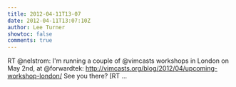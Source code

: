 ```yaml
---
title: 2012-04-11T13-07
date: 2012-04-11T13:07:10Z
author: Lee Turner
showtoc: false
comments: true
---
```


RT @nelstrom: I'm running a couple of @vimcasts workshops in London on May 2nd, at @forwardtek: http://vimcasts.org/blog/2012/04/upcoming-workshop-london/ See you there? [RT  ...

